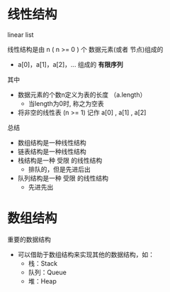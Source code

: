 # 线性结构

linear list

 线性结构是由 n ( n >= 0 ) 个 数据元素(或者 节点)组成的

- a[0]，a[1]，a[2]，... 组成的 **有限序列**

其中

- 数据元素的个数n定义为表的长度 （a.length）
  - 当length为0时, 称之为空表
- 将非空的线性表 (n >= 1) 记作 a[0]  , a[1] , a[2]



总结

- 数组结构是一种线性结构
- 链表结构是一种线性结构 
- 栈结构是一种 受限 的线性结构
  - 排队的，但是先进后出
- 队列结构是一种 受限 的线性结构
  - 先进先出



# 数组结构

重要的数据结构

- 可以借助于数组结构来实现其他的数据结构，如：
  - 栈：Stack
  - 队列：Queue
  - 堆：Heap